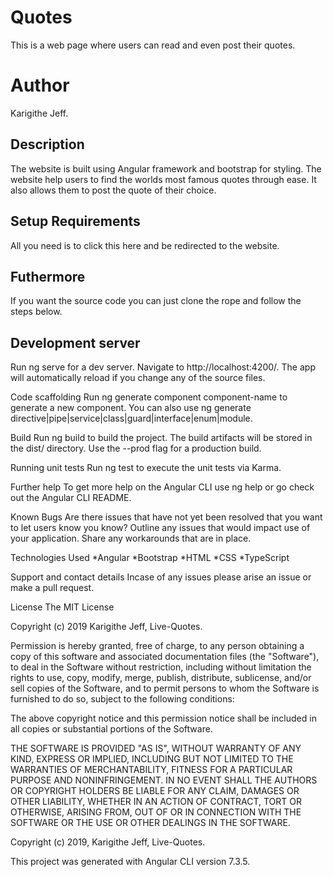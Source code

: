 # Quotes
This is a web page where users can read and even post their quotes.

# Author
Karigithe Jeff.

## Description
The website is built using Angular framework and bootstrap for styling. The website help users to find the worlds most famous quotes through ease. It also allows them to post the quote of their choice.

## Setup Requirements
All you need is to click this here and be redirected to the website.

## Futhermore
If you want the source code you can just clone the rope and follow the steps below.

## Development server
Run ng serve for a dev server. Navigate to http://localhost:4200/. The app will automatically reload if you change any of the source files.

Code scaffolding
Run ng generate component component-name to generate a new component. You can also use ng generate directive|pipe|service|class|guard|interface|enum|module.

Build
Run ng build to build the project. The build artifacts will be stored in the dist/ directory. Use the --prod flag for a production build.

Running unit tests
Run ng test to execute the unit tests via Karma.

Further help
To get more help on the Angular CLI use ng help or go check out the Angular CLI README.

Known Bugs
Are there issues that have not yet been resolved that you want to let users know you know? Outline any issues that would impact use of your application. Share any workarounds that are in place.

Technologies Used
*Angular *Bootstrap *HTML *CSS *TypeScript

Support and contact details
Incase of any issues please arise an issue or make a pull request.

License
The MIT License

Copyright (c) 2019 Karigithe Jeff, Live-Quotes.

Permission is hereby granted, free of charge, to any person obtaining a copy of this software and associated documentation files (the "Software"), to deal in the Software without restriction, including without limitation the rights to use, copy, modify, merge, publish, distribute, sublicense, and/or sell copies of the Software, and to permit persons to whom the Software is furnished to do so, subject to the following conditions:

The above copyright notice and this permission notice shall be included in all copies or substantial portions of the Software.

THE SOFTWARE IS PROVIDED "AS IS", WITHOUT WARRANTY OF ANY KIND, EXPRESS OR IMPLIED, INCLUDING BUT NOT LIMITED TO THE WARRANTIES OF MERCHANTABILITY, FITNESS FOR A PARTICULAR PURPOSE AND NONINFRINGEMENT. IN NO EVENT SHALL THE AUTHORS OR COPYRIGHT HOLDERS BE LIABLE FOR ANY CLAIM, DAMAGES OR OTHER LIABILITY, WHETHER IN AN ACTION OF CONTRACT, TORT OR OTHERWISE, ARISING FROM, OUT OF OR IN CONNECTION WITH THE SOFTWARE OR THE USE OR OTHER DEALINGS IN THE SOFTWARE.

Copyright (c) 2019, Karigithe Jeff, Live-Quotes.

This project was generated with Angular CLI version 7.3.5.

